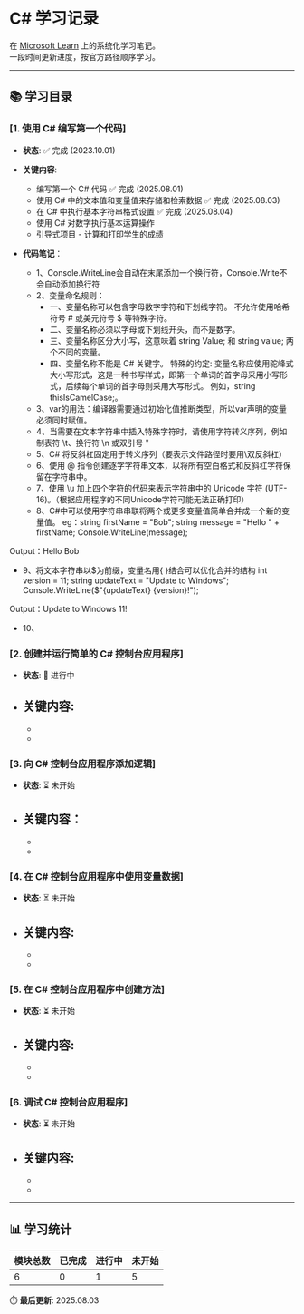 # C# 学习记录

在 [Microsoft Learn](https://learn.microsoft.com/zh-cn/collections/yz26f8y64n7k07) 上的系统化学习笔记。  
一段时间更新进度，按官方路径顺序学习。

---

## 📚 学习目录
### [1. 使用 C# 编写第一个代码]
- **状态**: ✅ 完成 (2023.10.01)  
- **关键内容**:  
  - 编写第一个 C# 代码                         ✅ 完成 (2025.08.01)
  - 使用 C# 中的文本值和变量值来存储和检索数据   ✅ 完成 (2025.08.03)
  - 在 C# 中执行基本字符串格式设置              ✅ 完成 (2025.08.04)
  - 使用 C# 对数字执行基本运算操作
  - 引导式项目 - 计算和打印学生的成绩
- **代码笔记**：

  - 1、Console.WriteLine会自动在末尾添加一个换行符，Console.Write不会自动添加换行符
  - 2、变量命名规则：
    - 一、变量名称可以包含字母数字字符和下划线字符。 不允许使用哈希符号 # 或美元符号 $ 等特殊字符。
    - 二、变量名称必须以字母或下划线开头，而不是数字。
    - 三、变量名称区分大小写，这意味着 string Value; 和 string value; 两个不同的变量。
    - 四、变量名称不能是 C# 关键字。
特殊的约定:
变量名称应使用驼峰式大小写形式，这是一种书写样式，即第一个单词的首字母采用小写形式，后续每个单词的首字母则采用大写形式。 例如，string thisIsCamelCase;。
  - 3、var的用法：编译器需要通过初始化值推断类型，所以var声明的变量必须同时赋值。
  - 4、当需要在文本字符串中插入特殊字符时，请使用字符转义序列，例如制表符 \t、换行符 \n 或双引号 \"
  - 5、C# 将反斜杠固定用于转义序列（要表示文件路径时要用\\双反斜杠）
  - 6、使用 @ 指令创建逐字字符串文本，以将所有空白格式和反斜杠字符保留在字符串中。
  - 7、使用 \u 加上四个字符的代码来表示字符串中的 Unicode 字符 (UTF-16)。（根据应用程序的不同Unicode字符可能无法正确打印）
  - 8、C#中可以使用字符串串联将两个或更多变量值简单合并成一个新的变量值。
eg：string firstName = "Bob";
	string message = "Hello " + firstName;
	Console.WriteLine(message);
	
Output：Hello Bob
  - 9、将文本字符串以$为前缀，变量名用{ }结合可以优化合并的结构
int version = 11;
string updateText = "Update to Windows";
Console.WriteLine($"{updateText} {version}!");

Output：Update to Windows 11!
  - 10、





### [2. 创建并运行简单的 C# 控制台应用程序]
- **状态**: 🔄 进行中  
- **关键内容**:  
  - 
  - 
  - 

### [3. 向 C# 控制台应用程序添加逻辑]
- **状态**: ⏳ 未开始
- **关键内容**：
  -
  -
  -

### [4. 在 C# 控制台应用程序中使用变量数据]
- **状态**: ⏳ 未开始  
- **关键内容**:  
  - 
  - 
  - 

### [5. 在 C# 控制台应用程序中创建方法]
- **状态**: ⏳ 未开始  
- **关键内容**:  
  - 
  - 
  - 

### [6. 调试 C# 控制台应用程序]
- **状态**: ⏳ 未开始  
- **关键内容**:  
  - 
  - 
  - 

---

## 📊 学习统计
| 模块总数 | 已完成 | 进行中 | 未开始 |
|---------|--------|--------|--------|
| 6       | 0      | 1      | 5      |

⏱️ **最后更新**: 2025.08.03  